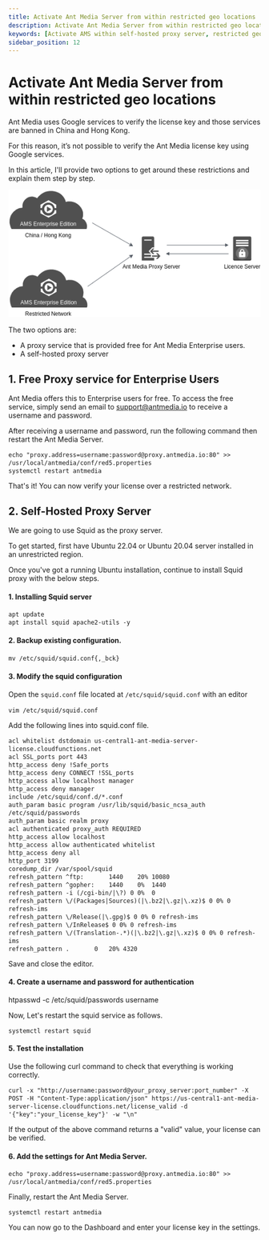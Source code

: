 ```yaml
---
title: Activate Ant Media Server from within restricted geo locations
description: Activate Ant Media Server from within restricted geo locations
keywords: [Activate AMS within self-hosted proxy server, restricted geo locations, proxy server, Ant Media Server Documentation, Ant Media Server Tutorials]
sidebar_position: 12
---
```


# Activate Ant Media Server from within restricted geo locations

Ant Media uses Google services to verify the license key and those services are banned in China and Hong Kong. 

For this reason, it’s not possible to verify the Ant Media license key using Google services.

In this article, I'll provide two options to get around these restrictions and explain them step by step.

![image](https://raw.githubusercontent.com/ant-media/ant-media-documentation/fc3a808ccea9a2df81d716a6a988ca5774128a64/static/img/ams-proxy.png)

The two options are:

- A proxy service that is provided free for Ant Media Enterprise users.
- A self-hosted proxy server

## 1. Free Proxy service for Enterprise Users

Ant Media offers this to Enterprise users for free. To access the free service, simply send an email to support@antmedia.io to receive a username and password.

After receiving a username and password, run the following command then restart the Ant Media Server.

```
echo "proxy.address=username:password@proxy.antmedia.io:80" >> /usr/local/antmedia/conf/red5.properties
systemctl restart antmedia
```

That's it! You can now verify your license over a restricted network. 

## 2. Self-Hosted Proxy Server

We are going to use Squid as the proxy server. 

To get started, first have Ubuntu 22.04 or Ubuntu 20.04 server installed in an unrestricted region.

Once you've got a running Ubuntu installation, continue to install Squid proxy with the below steps. 

#### 1. Installing Squid server 
```
apt update
apt install squid apache2-utils -y
```
#### 2. Backup existing configuration.

`mv /etc/squid/squid.conf{,_bck}`

#### 3. Modify the squid configuration

Open the `squid.conf` file located at `/etc/squid/squid.conf` with an editor

`vim /etc/squid/squid.conf`

Add the following lines into squid.conf file.

```
acl whitelist dstdomain us-central1-ant-media-server-license.cloudfunctions.net
acl SSL_ports port 443
http_access deny !Safe_ports
http_access deny CONNECT !SSL_ports
http_access allow localhost manager
http_access deny manager
include /etc/squid/conf.d/*.conf
auth_param basic program /usr/lib/squid/basic_ncsa_auth /etc/squid/passwords
auth_param basic realm proxy
acl authenticated proxy_auth REQUIRED
http_access allow localhost
http_access allow authenticated whitelist
http_access deny all
http_port 3199
coredump_dir /var/spool/squid
refresh_pattern ^ftp:		1440	20%	10080
refresh_pattern ^gopher:	1440	0%	1440
refresh_pattern -i (/cgi-bin/|\?) 0	0%	0
refresh_pattern \/(Packages|Sources)(|\.bz2|\.gz|\.xz)$ 0 0% 0 refresh-ims
refresh_pattern \/Release(|\.gpg)$ 0 0% 0 refresh-ims
refresh_pattern \/InRelease$ 0 0% 0 refresh-ims
refresh_pattern \/(Translation-.*)(|\.bz2|\.gz|\.xz)$ 0 0% 0 refresh-ims
refresh_pattern .		0	20%	4320
```

Save and close the editor.

#### 4. Create a username and password for authentication

htpasswd -c /etc/squid/passwords username

Now, Let's restart the squid service as follows.

```
systemctl restart squid
```

#### 5. Test the installation

Use the following curl command to check that everything is working correctly.
```
curl -x "http://username:password@your_proxy_server:port_number" -X POST -H "Content-Type:application/json" https://us-central1-ant-media-server-license.cloudfunctions.net/license_valid -d '{"key":"your_license_key"}' -w "\n"
```
If the output of the above command returns a "valid" value, your license can be verified.

#### 6. Add the settings for Ant Media Server.
```
echo "proxy.address=username:password@proxy.antmedia.io:80" >> /usr/local/antmedia/conf/red5.properties
```
Finally, restart the Ant Media Server.
```
systemctl restart antmedia
```
You can now go to the Dashboard and enter your license key in the settings. 

